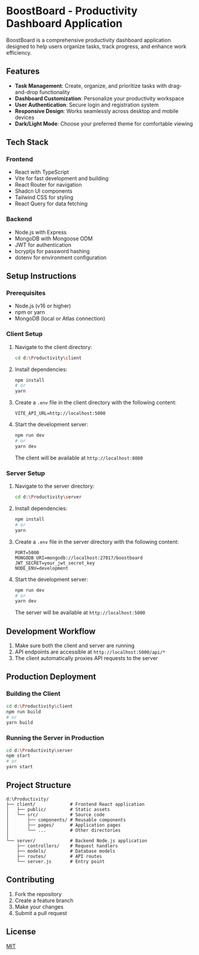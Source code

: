 # BoostBoard - Productivity Dashboard Application

BoostBoard is a comprehensive productivity dashboard application designed to help users organize tasks, track progress, and enhance work efficiency.

## Features

- **Task Management**: Create, organize, and prioritize tasks with drag-and-drop functionality
- **Dashboard Customization**: Personalize your productivity workspace
- **User Authentication**: Secure login and registration system
- **Responsive Design**: Works seamlessly across desktop and mobile devices
- **Dark/Light Mode**: Choose your preferred theme for comfortable viewing

## Tech Stack

### Frontend
- React with TypeScript
- Vite for fast development and building
- React Router for navigation
- Shadcn UI components
- Tailwind CSS for styling
- React Query for data fetching
### Backend
- Node.js with Express
- MongoDB with Mongoose ODM
- JWT for authentication
- bcryptjs for password hashing
- dotenv for environment configuration

## Setup Instructions

### Prerequisites
- Node.js (v16 or higher)
- npm or yarn
- MongoDB (local or Atlas connection)

### Client Setup
1. Navigate to the client directory:
   ```bash
   cd d:\Productivity\client
   ```

2. Install dependencies:
   ```bash
   npm install
   # or
   yarn
   ```

3. Create a `.env` file in the client directory with the following content:
   ```
   VITE_API_URL=http://localhost:5000
   ```

4. Start the development server:
   ```bash
   npm run dev
   # or
   yarn dev
   ```
   The client will be available at `http://localhost:8080`

### Server Setup
1. Navigate to the server directory:
   ```bash
   cd d:\Productivity\server
   ```

2. Install dependencies:
   ```bash
   npm install
   # or
   yarn
   ```

3. Create a `.env` file in the server directory with the following content:
   ```
   PORT=5000
   MONGODB_URI=mongodb://localhost:27017/boostboard
   JWT_SECRET=your_jwt_secret_key
   NODE_ENV=development
   ```

4. Start the development server:
   ```bash
   npm run dev
   # or
   yarn dev
   ```
   The server will be available at `http://localhost:5000`

## Development Workflow

1. Make sure both the client and server are running
2. API endpoints are accessible at `http://localhost:5000/api/*`
3. The client automatically proxies API requests to the server

## Production Deployment

### Building the Client
```bash
cd d:\Productivity\client
npm run build
# or
yarn build
```

### Running the Server in Production
```bash
cd d:\Productivity\server
npm start
# or
yarn start
```

## Project Structure

```
d:\Productivity/
├── client/             # Frontend React application
│   ├── public/         # Static assets
│   └── src/            # Source code
│       ├── components/ # Reusable components
│       ├── pages/      # Application pages
│       └── ...         # Other directories
│
└── server/             # Backend Node.js application
    ├── controllers/    # Request handlers
    ├── models/         # Database models
    ├── routes/         # API routes
    └── server.js       # Entry point
```

## Contributing

1. Fork the repository
2. Create a feature branch
3. Make your changes
4. Submit a pull request

## License

[MIT](LICENSE)
